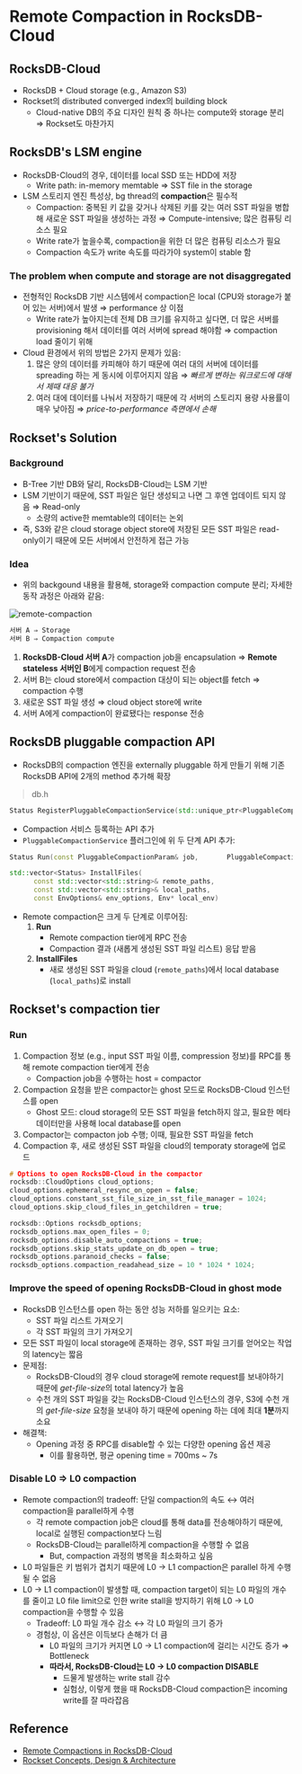 # Remote Compaction in RocksDB-Cloud

## RocksDB-Cloud

- RocksDB + Cloud storage (e.g., Amazon S3)
- Rockset의 distributed converged index의 building block
    - Cloud-native DB의 주요 디자인 원칙 중 하나는 compute와 storage 분리 ⇒ Rockset도 마찬가지

## RocksDB's LSM engine

- RocksDB-Cloud의 경우, 데이터를 local SSD 또는 HDD에 저장
    - Write path: in-memory memtable ⇒ SST file in the storage
- LSM 스토리지 엔진 특성상, bg thread의 **compaction**은 필수적
    - Compaction: 중복된 키 값을 갖거나 삭제된 키를 갖는 여러 SST 파일을 병합해 새로운 SST 파일을 생성하는 과정 ⇒ Compute-intensive; 많은 컴퓨팅 리소스 필요
    - Write rate가 높을수록, compaction을 위한 더 많은 컴퓨팅 리소스가 필요
    - Compaction 속도가 write 속도를 따라가야 system이 stable 함

### The problem when compute and storage are not disaggregated

- 전형적인 RocksDB 기반 시스템에서 compaction은 local (CPU와 storage가 붙어 있는 서버)에서 발생 ⇒ performance 상 이점
    - Write rate가 높아지는데 전체 DB 크기를 유지하고 싶다면, 더 많은 서버를 provisioning 해서 데이터를 여러 서버에 spread 해야함 ⇒ compaction load 줄이기 위해
- Cloud 환경에서 위의 방법은 2가지 문제가 있음:
    1. 많은 양의 데이터를 카피해야 하기 때문에 여러 대의 서버에 데이터를 spreading 하는 게 동시에 이루어지지 않음 ⇒ *빠르게 변하는 워크로드에 대해서 제때 대응 불가*
    2. 여러 대에 데이터를 나눠서 저장하기 때문에 각 서버의 스토리지 용량 사용률이 매우 낮아짐 ⇒ *price-to-performance 측면에서 손해*

## Rockset's Solution

### Background

- B-Tree 기반 DB와 달리, RocksDB-Cloud는 LSM 기반
- LSM 기반이기 때문에, SST 파일은 일단 생성되고 나면 그 후엔 업데이트 되지 않음 ⇒ Read-only
    - 소량의 active한 memtable의 데이터는 논외
- 즉, S3와 같은 cloud storage object store에 저장된 모든 SST 파일은 read-only이기 때문에 모든 서버에서 안전하게 접근 가능

### Idea

- 위의 backgound 내용을 활용해, storage와 compaction compute 분리; 자세한 동작 과정은 아래와 같음:

![remote-compaction](https://images.ctfassets.net/1d31s1aajogl/2tltYpodj9YoRoPDBCVqFa/7bc73c6194a29485bd910337801e850f/rocksdb-remote-compaction.png)

```bash
서버 A ⇒ Storage
서버 B ⇒ Compaction compute
```

1. **RocksDB-Cloud 서버 A**가 compaction job을 encapsulation ⇒ **Remote stateless 서버인 B**에게 compaction request 전송
2. 서버 B는 cloud store에서 compaction 대상이 되는 object를 fetch ⇒ compaction 수행
3. 새로운 SST 파일 생성 ⇒ cloud object store에 write
4. 서버 A에게 compaction이 완료됐다는 response 전송

## RocksDB pluggable compaction API

- RocksDB의 compaction 엔진을 externally pluggable 하게 만들기 위해 기존 RocksDB API에 2개의 method 추가해 확장

> db.h

```cpp
Status RegisterPluggableCompactionService(std::unique_ptr<PluggableCompactionService>);
```

- Compaction 서비스 등록하는 API 추가
- `PluggableCompactionService` 플러그인에 위 두 단계 API 추가:

```cpp
Status Run(const PluggableCompactionParam& job,       PluggableCompactionResult* result)

std::vector<Status> InstallFiles(
      const std::vector<std::string>& remote_paths,
      const std::vector<std::string>& local_paths,
      const EnvOptions& env_options, Env* local_env)
```

- Remote compaction은 크게 두 단계로 이루어짐:
    1. **Run**
        - Remote compaction tier에게 RPC 전송
        - Compaction 결과 (새롭게 생성된 SST 파일 리스트) 응답 받음
    2. **InstallFiles**
        - 새로 생성된 SST 파일을 cloud (`remote_paths`)에서 local database (`local_paths`)로 install

## Rockset's compaction tier

### Run

1. Compaction 정보 (e.g., input SST 파일 이름, compression 정보)를 RPC를 통해 remote compaction tier에게 전송
    - Compaction job을 수행하는 host = compactor
2. Compaction 요청을 받은 compactor는 ghost 모드로 RocksDB-Cloud 인스턴스를 open
    - Ghost 모드: cloud storage의 모든 SST 파일을 fetch하지 않고, 필요한 메타데이터만을 사용해 local database를 open
3. Compactor는 compacton job 수행; 이때, 필요한 SST 파일을 fetch
4. Compaction 후, 새로 생성된 SST 파일을 cloud의 temporaty storage에 업로드

```cpp
# Options to open RocksDB-Cloud in the compactor
rocksdb::CloudOptions cloud_options;
cloud_options.ephemeral_resync_on_open = false;
cloud_options.constant_sst_file_size_in_sst_file_manager = 1024;
cloud_options.skip_cloud_files_in_getchildren = true;

rocksdb::Options rocksdb_options;
rocksdb_options.max_open_files = 0;
rocksdb_options.disable_auto_compactions = true;
rocksdb_options.skip_stats_update_on_db_open = true;
rocksdb_options.paranoid_checks = false;
rocksdb_options.compaction_readahead_size = 10 * 1024 * 1024;
```

### Improve the speed of opening RocksDB-Cloud in ghost mode

- RocksDB 인스턴스를 open 하는 동안 성능 저하를 일으키는 요소:
    - SST 파일 리스트 가져오기
    - 각 SST 파일의 크기 가져오기
- 모든 SST 파일이 local storage에 존재하는 경우, SST 파일 크기를 얻어오는 작업의 latency는 짧음
- 문제점:
    - RocksDB-Cloud의 경우 cloud storage에 remote request를 보내야하기 때문에 *get-file-size*의 total latency가 높음
    - 수천 개의 SST 파일을 갖는 RocksDB-Cloud 인스턴스의 경우, S3에 수천 개의 *get-file-size* 요청을 보내야 하기 때문에 opening 하는 데에 최대 **1분**까지 소요
- 해결책:
    - Opening 과정 중 RPC를 disable할 수 있는 다양한 opening 옵션 제공
        - 이를 활용하면, 평균 opening time = 700ms ~ 7s

### Disable L0 ⇒ L0 compaction

- Remote compaction의 tradeoff: 단일 compaction의 속도 ↔ 여러 compaction을 parallel하게 수행
    - 각 remote compaction job은 cloud를 통해 data를 전송해야하기 때문에, local로 실행된 compaction보다 느림
    - RocksDB-Cloud는 parallel하게 compaction을 수행할 수 없음
        - But, compaction 과정의 병목을 최소화하고 싶음
- L0 파일들은 키 범위가 겹치기 때문에 L0 → L1 compaction은 parallel 하게 수행될 수 없음
- L0 → L1 compaction이 발생할 때, compaction target이 되는 L0 파일의 개수를 줄이고 L0 file limit으로 인한 write stall을 방지하기 위해 L0 → L0 compaction을 수행할 수 있음
    - Tradeoff: L0 파일 개수 감소 ↔ 각 L0 파일의 크기 증가
    - 경험상, 이 옵션은 이득보다 손해가 더 큼
        - L0 파일의 크기가 커지면 L0 → L1 compaction에 걸리는 시간도 증가 ⇒ Bottleneck
        - **따라서, RocksDB-Cloud는 L0 → L0 compaction DISABLE**
            - 드물게 발생하는 write stall 감수
            - 실험상, 이렇게 했을 때 RocksDB-Cloud compaction은 incoming write를 잘 따라잡음

## Reference

- [Remote Compactions in RocksDB-Cloud](https://rockset.com/blog/remote-compactions-in-rocksdb-cloud)
- [Rockset Concepts, Design & Architecture](https://rockset.com/Rockset_Concepts_Design_Architecture.pdf)